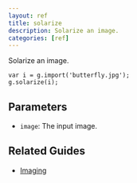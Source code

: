 ```yaml
---
layout: ref
title: solarize
description: Solarize an image.
categories: [ref]
---
```

Solarize an image.

    var i = g.import('butterfly.jpg');
    g.solarize(i);

## Parameters
- `image`: The input image.

## Related Guides
- [Imaging](/guide/image.html)
